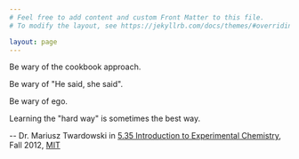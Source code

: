 ```yaml
---
# Feel free to add content and custom Front Matter to this file.
# To modify the layout, see https://jekyllrb.com/docs/themes/#overriding-theme-defaults

layout: page
---
```

Be wary of the cookbook approach.

Be wary of "He said, she said".

Be wary of ego.

Learning the "hard way" is sometimes the best way.




<span class="post-date">-- Dr. Mariusz Twardowski in [5.35 Introduction to Experimental Chemistry](https://ocw.mit.edu/courses/chemistry/5-35-introduction-to-experimental-chemistry-fall-2012/index.htm#), Fall 2012, [MIT](/organizedchaos/public/YangResume.pdf) </span>